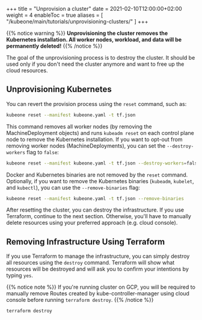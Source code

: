 +++
title = "Unprovision a cluster"
date = 2021-02-10T12:00:00+02:00
weight = 4
enableToc = true
aliases = [
  "/kubeone/main/tutorials/unprovisioning-clusters/"
]
+++

{{% notice warning %}}
**Unprovisioning the cluster removes the Kubernetes installation. All worker
nodes, workload, and data will be permanently deleted!**
{{% /notice %}}

The goal of the unprovisioning process is to destroy the cluster. It should
be used only if you don't need the cluster anymore and want to free up the
cloud resources.

## Unprovisioning Kubernetes

You can revert the provision process using the `reset` command, such as:

```bash
kubeone reset --manifest kubeone.yaml -t tf.json
```

This command removes all worker nodes (by removing the MachineDeployment
objects) and runs `kubeadm reset` on each control plane node to remove the
Kubernetes installation. If you want to opt-out from removing worker nodes
(MachineDeployments), you can set the `--destroy-workers` flag to `false`:

```bash
kubeone reset --manifest kubeone.yaml -t tf.json --destroy-workers=false
```

Docker and Kubernetes binaries are not removed by the `reset` command.
Optionally, if you want to remove the Kubernetes binaries (`kubeadm`,
`kubelet`, and `kubectl`), you can use the `--remove-binaries` flag:

```bash
kubeone reset --manifest kubeone.yaml -t tf.json --remove-binaries
```

After resetting the cluster, you can destroy the infrastructure.
If you use Terraform, continue to the next section. Otherwise, you'll have to
manually delete resources using your preferred approach (e.g. cloud console).

## Removing Infrastructure Using Terraform

If you use Terraform to manage the infrastructure, you can simply destroy all
resources using the `destroy` command. Terraform will show what resources will
be destroyed and will ask you to confirm your intentions by typing `yes`.

{{% notice note %}}
If you're running cluster on GCP, you will be required to manually remove
Routes created by kube-controller-manager using cloud console before running
`terraform destroy`.
{{% /notice %}}

```bash
terraform destroy
```
